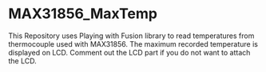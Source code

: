 # MAX31856_MaxTemp



This Repository uses Playing with Fusion library to read temperatures from thermocouple used with MAX31856. 
The maximum recorded temperature is displayed on LCD.
Comment out the LCD part if you do not want to attach the LCD.
